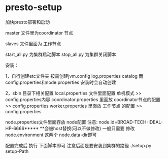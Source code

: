 # presto-setup
加快presto部署和启动

master 文件里为coordinator 节点

slaves 文件里面为 工作节点

start_all.py 为集群启动脚本
stop_all.py 为集群关闭脚本

安装：

1，自行创建etc文件夹 
按需创建jvm.config log.properties catalog
而 config.properties和node.properties 安装时会自动创建

2，sbin 目录下相关配置
local.properties 文件里面配置 单机模式   >> config.properties内容
coordinator.properties 里面放 coordinator节点的配置  >> config.properties
worker.properties  里面放 工作节点 的配置 >> config.properties

node.properties文件里面存放 node配置 
注意: node.id=BROAD-TECH-IDEAL-HP-6666*****  **会被host替换(可以不做修改)
一般只需要 修改 node.environment 这两个 node.data-dir即可

配置完成后 执行 下面脚本即可  注意后面是要安装到集群的路径
./setup.py setup-Path
